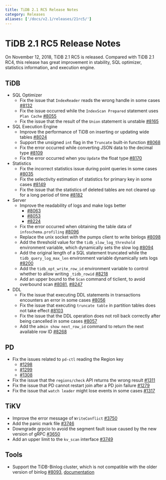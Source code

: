 ```yaml
---
title: TiDB 2.1 RC5 Release Notes
category: Releases
aliases: ['/docs/v2.1/releases/21rc5/']
---
```


<!-- markdownlint-disable MD032 -->

# TiDB 2.1 RC5 Release Notes

On November 12, 2018, TiDB 2.1 RC5 is released. Compared with TiDB 2.1 RC4, this release has great improvement in stability, SQL optimizer, statistics information, and execution engine.

## TiDB

+ SQL Optimizer
    - Fix the issue that `IndexReader` reads the wrong handle in some cases [#8132](https://github.com/pingcap/tidb/pull/8132)
    - Fix the issue occurred while the `IndexScan Prepared` statement uses `Plan Cache` [#8055](https://github.com/pingcap/tidb/pull/8055)
    - Fix the issue that the result of the `Union` statement is unstable [#8165](https://github.com/pingcap/tidb/pull/8165)
+ SQL Execution Engine
    - Improve the performance of TiDB on inserting or updating wide tables [#8024](https://github.com/pingcap/tidb/pull/8024)
    - Support the unsigned `int` flag in the `Truncate` built-in function [#8068](https://github.com/pingcap/tidb/pull/8068)
    - Fix the error occurred while converting JSON data to the decimal type [#8109](https://github.com/pingcap/tidb/pull/8109)
    - Fix the error occurred when you `Update` the float type [#8170](https://github.com/pingcap/tidb/pull/8170)
+ Statistics
    - Fix the incorrect statistics issue during point queries in some cases [#8035](https://github.com/pingcap/tidb/pull/8035)
    - Fix the selectivity estimation of statistics for primary key in some cases [#8149](https://github.com/pingcap/tidb/pull/8149)
    - Fix the issue that the statistics of deleted tables are not cleared up for a long period of time [#8182](https://github.com/pingcap/tidb/pull/8182)
+ Server
    + Improve the readability of logs and make logs better
        - [#8063](https://github.com/pingcap/tidb/pull/8063)
        - [#8053](https://github.com/pingcap/tidb/pull/8053)
        - [#8224](https://github.com/pingcap/tidb/pull/8224)
    - Fix the error occurred when obtaining the table data of `infoschema.profiling` [#8096](https://github.com/pingcap/tidb/pull/8096)
    - Replace the unix socket with the pumps client to write binlogs [#8098](https://github.com/pingcap/tidb/pull/8098)
    - Add the threshold value for the `tidb_slow_log_threshold` environment variable, which dynamically sets the slow log [#8094](https://github.com/pingcap/tidb/pull/8094)
    - Add the original length of a SQL statement truncated while the `tidb_query_log_max_len` environment variable dynamically sets logs [#8200](https://github.com/pingcap/tidb/pull/8200)
    - Add the `tidb_opt_write_row_id` environment variable to control whether to allow writing `_tidb_rowid` [#8218](https://github.com/pingcap/tidb/pull/8218)
    - Add an upper bound to the `Scan` command of ticlient, to avoid overbound scan [#8081](https://github.com/pingcap/tidb/pull/8081), [#8247](https://github.com/pingcap/tidb/pull/8247)
+ DDL
    - Fix the issue that executing DDL statements in transactions encounters an error in some cases [#8056](https://github.com/pingcap/tidb/pull/8056)
    - Fix the issue that executing `truncate table` in partition tables does not take effect [#8103](https://github.com/pingcap/tidb/pull/8103)
    - Fix the issue that the DDL operation does not roll back correctly after being cancelled in some cases [#8057](https://github.com/pingcap/tidb/pull/8057)
    - Add the `admin show next_row_id` command to return the next available row ID [#8268](https://github.com/pingcap/tidb/pull/8268)

## PD

+ Fix the issues related to `pd-ctl` reading the Region key
    - [#1298](https://github.com/pingcap/pd/pull/1298)
    - [#1299](https://github.com/pingcap/pd/pull/1299)
    - [#1308](https://github.com/pingcap/pd/pull/1308)
+ Fix the issue that the `regions/check` API returns the wrong result [#1311](https://github.com/pingcap/pd/pull/1311)
+ Fix the issue that PD cannot restart join after a PD join failure [#1279](https://github.com/pingcap/pd/pull/1279)
+ Fix the issue that `watch leader` might lose events in some cases [#1317](https://github.com/pingcap/pd/pull/1317)

## TiKV

- Improve the error message of `WriteConflict` [#3750](https://github.com/tikv/tikv/pull/3750)
- Add the panic mark file [#3746](https://github.com/tikv/tikv/pull/3746)
- Downgrade grpcio to avoid the segment fault issue caused by the new version of gRPC [#3650](https://github.com/tikv/tikv/pull/3650)
- Add an upper limit to the `kv_scan` interface [#3749](https://github.com/tikv/tikv/pull/3749)

## Tools

- Support the TiDB-Binlog cluster, which is not compatible with the older version of binlog [#8093](https://github.com/pingcap/tidb/pull/8093), [documentation](https://pingcap.com/docs/v2.1/reference/tidb-binlog/overview/)
